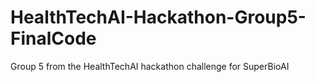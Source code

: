 # HealthTechAI-Hackathon-Group5-FinalCode
Group 5 from the HealthTechAI hackathon challenge for SuperBioAI
